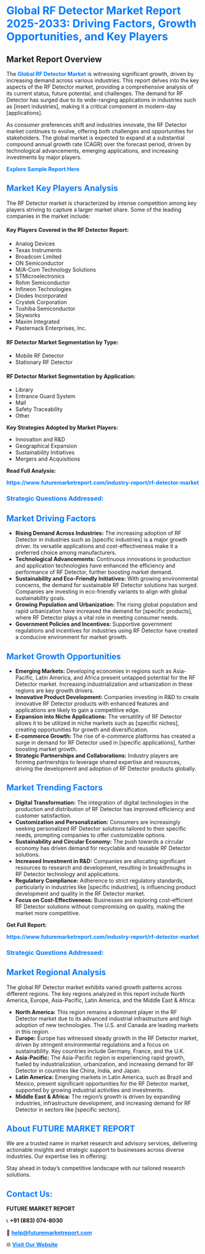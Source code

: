 <h1 style="color: #007BFF;">Global RF Detector Market Report 2025-2033: Driving Factors, Growth Opportunities, and Key Players</h1>

<section id="overview">
<h2>Market Report Overview</h2>
<p>The <a href="https://www.futuremarketreport.com/industry-report/rf-detector-market" style="color: #007BFF; text-decoration: none;"><strong>Global RF Detector Market</strong></a> is witnessing significant growth, driven by increasing demand across various industries. This report delves into the key aspects of the RF Detector market, providing a comprehensive analysis of its current status, future potential, and challenges. The demand for RF Detector has surged due to its wide-ranging applications in industries such as [insert industries], making it a critical component in modern-day [applications].</p>
<p>As consumer preferences shift and industries innovate, the RF Detector market continues to evolve, offering both challenges and opportunities for stakeholders. The global market is expected to expand at a substantial compound annual growth rate (CAGR) over the forecast period, driven by technological advancements, emerging applications, and increasing investments by major players.</p>
</section>

<section id="overview">
<p><a href="https://www.futuremarketreport.com/request-sample/reportId=81332" style="color: #007BFF; text-decoration: none;"><strong>Explore Sample Report Here</strong></a></p>
</section>

<section id="key-players">
<h2 style="color: #007BFF;">Market Key Players Analysis</h2>
<p>The RF Detector market is characterized by intense competition among key players striving to capture a larger market share. Some of the leading companies in the market include:</p>
<h4>Key Players Covered in the RF Detector Report:</h4>
<ul><li>Analog Devices</li><li>Texas Instruments</li><li>Broadcom Limited</li><li>ON Semiconductor</li><li>M/A-Com Technology Solutions</li><li>STMicroelectronics</li><li>Rohm Semiconductor</li><li>Infineon Technologies</li><li>Diodes Incorporated</li><li>Crystek Corporation</li><li>Toshiba Semiconductor</li><li>Skyworks</li><li>Maxim Integrated</li><li>Pasternack Enterprises, Inc.</li></ul>
<h4>RF Detector Market Segmentation by Type:</h4>
<ul><li>Mobile RF Detector</li><li>Stationary RF Detector</li></ul>

<h4>RF Detector Market Segmentation by Application:</h4>
<ul><li>Library</li><li>Entrance Guard System</li><li>Mall</li><li>Safety Traceability</li><li>Other</li></ul>
<p><strong>Key Strategies Adopted by Market Players:</strong></p>
<ul>
<li>Innovation and R&D</li>
<li>Geographical Expansion</li>
<li>Sustainability Initiatives</li>
<li>Mergers and Acquisitions</li>
</ul>
</section>

<section>
<p><strong>Read Full Analysis: </strong></p><a href="https://www.futuremarketreport.com/industry-report/rf-detector-market" style="color: #007BFF; text-decoration: none;"><strong>https://www.futuremarketreport.com/industry-report/rf-detector-market</strong></a>
<h3 style="color: #007BFF;">Strategic Questions Addressed:</h3>
</section>

<section id="driving-factors">
<h2 style="color: #007BFF;">Market Driving Factors</h2>
<ul>
<li><strong>Rising Demand Across Industries:</strong> The increasing adoption of RF Detector in industries such as [specific industries] is a major growth driver. Its versatile applications and cost-effectiveness make it a preferred choice among manufacturers.</li>
<li><strong>Technological Advancements:</strong> Continuous innovations in production and application technologies have enhanced the efficiency and performance of RF Detector, further boosting market demand.</li>
<li><strong>Sustainability and Eco-Friendly Initiatives:</strong> With growing environmental concerns, the demand for sustainable RF Detector solutions has surged. Companies are investing in eco-friendly variants to align with global sustainability goals.</li>
<li><strong>Growing Population and Urbanization:</strong> The rising global population and rapid urbanization have increased the demand for [specific products], where RF Detector plays a vital role in meeting consumer needs.</li>
<li><strong>Government Policies and Incentives:</strong> Supportive government regulations and incentives for industries using RF Detector have created a conducive environment for market growth.</li>
</ul>
</section>

<section id="growth-opportunities">
<h2 style="color: #007BFF;">Market Growth Opportunities</h2>
<ul>
<li><strong>Emerging Markets:</strong> Developing economies in regions such as Asia-Pacific, Latin America, and Africa present untapped potential for the RF Detector market. Increasing industrialization and urbanization in these regions are key growth drivers.</li>
<li><strong>Innovative Product Development:</strong> Companies investing in R&D to create innovative RF Detector products with enhanced features and applications are likely to gain a competitive edge.</li>
<li><strong>Expansion into Niche Applications:</strong> The versatility of RF Detector allows it to be utilized in niche markets such as [specific niches], creating opportunities for growth and diversification.</li>
<li><strong>E-commerce Growth:</strong> The rise of e-commerce platforms has created a surge in demand for RF Detector used in [specific applications], further boosting market growth.</li>
<li><strong>Strategic Partnerships and Collaborations:</strong> Industry players are forming partnerships to leverage shared expertise and resources, driving the development and adoption of RF Detector products globally.</li>
</ul>
</section>

<section id="trending-factors">
<h2 style="color: #007BFF;">Market Trending Factors</h2>
<ul>
<li><strong>Digital Transformation:</strong> The integration of digital technologies in the production and distribution of RF Detector has improved efficiency and customer satisfaction.</li>
<li><strong>Customization and Personalization:</strong> Consumers are increasingly seeking personalized RF Detector solutions tailored to their specific needs, prompting companies to offer customizable options.</li>
<li><strong>Sustainability and Circular Economy:</strong> The push towards a circular economy has driven demand for recyclable and reusable RF Detector solutions.</li>
<li><strong>Increased Investment in R&D:</strong> Companies are allocating significant resources to research and development, resulting in breakthroughs in RF Detector technology and applications.</li>
<li><strong>Regulatory Compliance:</strong> Adherence to strict regulatory standards, particularly in industries like [specific industries], is influencing product development and quality in the RF Detector market.</li>
<li><strong>Focus on Cost-Effectiveness:</strong> Businesses are exploring cost-efficient RF Detector solutions without compromising on quality, making the market more competitive.</li>
</ul>
</section>

<section>
<p><strong>Get Full Report: </strong></p><a href="https://www.futuremarketreport.com/industry-report/rf-detector-market" style="color: #007BFF; text-decoration: none;"><strong>https://www.futuremarketreport.com/industry-report/rf-detector-market</strong></a>
<h3 style="color: #007BFF;">Strategic Questions Addressed:</h3>
</section>


<section id="regional-analysis">
<h2 style="color: #007BFF;">Market Regional Analysis</h2>
<p>The global RF Detector market exhibits varied growth patterns across different regions. The key regions analyzed in this report include North America, Europe, Asia-Pacific, Latin America, and the Middle East & Africa:</p>
<ul>
<li><strong>North America:</strong> This region remains a dominant player in the RF Detector market due to its advanced industrial infrastructure and high adoption of new technologies. The U.S. and Canada are leading markets in this region.</li>
<li><strong>Europe:</strong> Europe has witnessed steady growth in the RF Detector market, driven by stringent environmental regulations and a focus on sustainability. Key countries include Germany, France, and the U.K.</li>
<li><strong>Asia-Pacific:</strong> The Asia-Pacific region is experiencing rapid growth, fueled by industrialization, urbanization, and increasing demand for RF Detector in countries like China, India, and Japan.</li>
<li><strong>Latin America:</strong> Emerging markets in Latin America, such as Brazil and Mexico, present significant opportunities for the RF Detector market, supported by growing industrial activities and investments.</li>
<li><strong>Middle East & Africa:</strong> The region’s growth is driven by expanding industries, infrastructure development, and increasing demand for RF Detector in sectors like [specific sectors].</li>
</ul>
</section>

<footer>
<h2 style="color: #007BFF;">About FUTURE MARKET REPORT</h2>
<p>We are a trusted name in market research and advisory services, delivering actionable insights and strategic support to businesses across diverse industries. Our expertise lies in offering:</p>

<p>Stay ahead in today’s competitive landscape with our tailored research solutions.</p>

<h2 style="color: #007BFF;">Contact Us:</h2>
<p><strong>FUTURE MARKET REPORT</strong></p>
<p>📞 <strong>+91 (883) 074-8030</strong></p>
<p>📧 <strong><a href="mailto:help@futuremarketreport.com" style="color: #007BFF;">help@futuremarketreport.com</a></strong></p>
<p>🌐 <strong><a href="https://www.futuremarketreport.com/" style="color: #007BFF;">Visit Our Website</a></strong></p>
</footer>